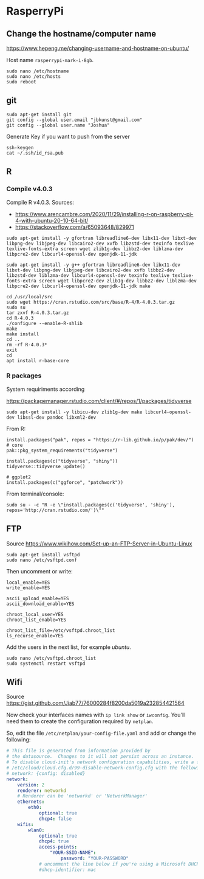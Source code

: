 # RasperryPi

## Change the hostname/computer name

https://www.hepeng.me/changing-username-and-hostname-on-ubuntu/

Host name `rasperrypi-mark-i-8gb`.

```
sudo nano /etc/hostname
sudo nano /etc/hosts
sudo reboot
```

## git

```
sudo apt-get install git
git config --global user.email "jbkunst@gmail.com"
git config --global user.name "Joshua"
```
Generate Key if you want to push from the server
```
ssh-keygen
cat ~/.ssh/id_rsa.pub
```

## R

### Compile  v4.0.3
Compile R v4.0.3. Sources:

- https://www.arencambre.com/2020/11/29/installing-r-on-raspberry-pi-4-with-ubuntu-20-10-64-bit/
- https://stackoverflow.com/a/65093648/829971

```
sudo apt-get install -y gfortran libreadline6-dev libx11-dev libxt-dev libpng-dev libjpeg-dev libcairo2-dev xvfb libzstd-dev texinfo texlive texlive-fonts-extra screen wget zlib1g-dev libbz2-dev liblzma-dev libpcre2-dev libcurl4-openssl-dev openjdk-11-jdk

sudo apt-get install -y g++ gfortran libreadline6-dev libx11-dev libxt-dev libpng-dev libjpeg-dev libcairo2-dev xvfb libbz2-dev libzstd-dev liblzma-dev libcurl4-openssl-dev texinfo texlive texlive-fonts-extra screen wget libpcre2-dev zlib1g-dev libbz2-dev liblzma-dev libpcre2-dev libcurl4-openssl-dev openjdk-11-jdk make

cd /usr/local/src
sudo wget https://cran.rstudio.com/src/base/R-4/R-4.0.3.tar.gz
sudo su
tar zxvf R-4.0.3.tar.gz
cd R-4.0.3
./configure --enable-R-shlib
make
make install
cd ..
rm -rf R-4.0.3*
exit
cd
apt install r-base-core
```

### R packages

System requiriments according

https://packagemanager.rstudio.com/client/#/repos/1/packages/tidyverse

```
sudo apt-get install -y libicu-dev zlib1g-dev make libcurl4-openssl-dev libssl-dev pandoc libxml2-dev
```

From R:

```
install.packages("pak", repos = "https://r-lib.github.io/p/pak/dev/")
# core
pak::pkg_system_requirements("tidyverse")

install.packages(c("tidyverse", "shiny"))
tidyverse::tidyverse_update()

# ggplot2
install.packages(c("ggforce", "patchwork"))
```

From terminal/console:

```
sudo su - -c "R -e \"install.packages(c('tidyverse', 'shiny'), repos='http://cran.rstudio.com/')\""
```

## FTP

Source https://www.wikihow.com/Set-up-an-FTP-Server-in-Ubuntu-Linux

```
sudo apt-get install vsftpd
sudo nano /etc/vsftpd.conf
```

Then uncomment or write:

```
local_enable=YES
write_enable=YES

ascii_upload_enable=YES
ascii_download_enable=YES

chroot_local_user=YES
chroot_list_enable=YES

chroot_list_file=/etc/vsftpd.chroot_list
ls_recurse_enable=YES
```

Add the users in the next list, for example _ubuntu_.
```
sudo nano /etc/vsftpd.chroot_list
sudo systemctl restart vsftpd
``` 

## Wifi

Source https://gist.github.com/Jiab77/76000284f8200da5019a232854421564

Now check your interfaces names with `ip link show` or `iwconfig`. You'll need them to create the configuration required by `netplan`.

So, edit the file `/etc/netplan/your-config-file.yaml` and add or change the following:

```yaml
# This file is generated from information provided by
# the datasource.  Changes to it will not persist across an instance.
# To disable cloud-init's network configuration capabilities, write a file
# /etc/cloud/cloud.cfg.d/99-disable-network-config.cfg with the following:
# network: {config: disabled}
network:
    version: 2
    renderer: networkd
    # Renderer can be 'networkd' or 'NetworkManager'
    ethernets:
        eth0:
            optional: true
            dhcp4: false
    wifis:
        wlan0:
            optional: true
            dhcp4: true
            access-points:
                "YOUR-SSID-NAME":
                    password: "YOUR-PASSWORD"
            # uncomment the line below if you're using a Microsoft DHCP Server
            #dhcp-identifier: mac
```

